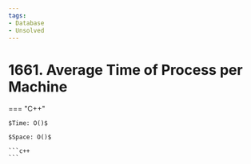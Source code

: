 ```yaml
---
tags:
- Database
- Unsolved
---
```



# 1661. Average Time of Process per Machine

=== "C++"

    $Time: O()$

    $Space: O()$

    ```c++
    ```